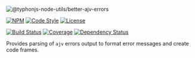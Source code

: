 ![@typhonjs-node-utils/better-ajv-errors](https://i.imgur.com/c7OdrCN.png)

[![NPM](https://img.shields.io/npm/v/@typhonjs-node-utils/better-ajv-errors.svg?label=npm)](https://www.npmjs.com/package/@typhonjs-node-utils/better-ajv-errors)
[![Code Style](https://img.shields.io/badge/code%20style-allman-yellowgreen.svg?style=flat)](https://en.wikipedia.org/wiki/Indent_style#Allman_style)
[![License](https://img.shields.io/badge/license-MPLv2-yellowgreen.svg?style=flat)](https://github.com/typhonjs-node-utils/better-ajv-errors/blob/main/LICENSE)

[![Build Status](https://github.com/typhonjs-node-utils/better-ajv-errors/workflows/CI/CD/badge.svg)](#)
[![Coverage](https://img.shields.io/codecov/c/github/typhonjs-node-utils/better-ajv-errors.svg)](https://codecov.io/github/typhonjs-node-utils/better-ajv-errors)
[![Dependency Status](https://david-dm.org/typhonjs-node-utils/better-ajv-errors.svg)](https://david-dm.org/typhonjs-node-utils/better-ajv-errors)

Provides parsing of `ajv` errors output to format error messages and create code frames.


